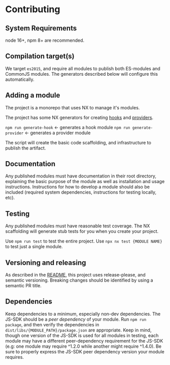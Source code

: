 # Contributing

## System Requirements

node 16+, npm 8+ are recommended.

## Compilation target(s)

We target `es2015`, and require all modules to publish both ES-modules and CommonJS modules. The generators described below will configure this automatically.

## Adding a module

The project is a monorepo that uses NX to manage it's modules.

The project has some NX generators for creating [hooks](https://docs.openfeature.dev/docs/reference/concepts/hooks) and [providers](https://docs.openfeature.dev/docs/reference/concepts/provider).

`npm run generate-hook` <- generates a hook module
`npm run generate-provider` <- generates a provider module

The script will create the basic code scaffolding, and infrastructure to publish the artifact.

## Documentation

Any published modules must have documentation in their root directory, explaining the basic purpose of the module as well as installation and usage instructions.
Instructions for how to develop a module should also be included (required system dependencies, instructions for testing locally, etc).

## Testing

Any published modules must have reasonable test coverage.
The NX scaffolding will generate stub tests for you when you create your project.

Use `npm run test` to test the entire project.
Use `npx nx test {MODULE NAME}` to test just a single module.

## Versioning and releasing

As described in the [README](./README.md), this project uses release-please, and semantic versioning.
Breaking changes should be identified by using a semantic PR title.

## Dependencies

Keep dependencies to a minimum, especially non-dev dependencies.
The JS-SDK should be a _peer dependency_ of your module.
Run `npm run package`, and then verify the dependencies in `dist/libs/{MODULE_PATH}/package.json` are appropriate.
Keep in mind, though one version of the JS-SDK is used for all modules in testing, each module may have a different peer-dependency requirement for the JS-SDK (e.g: one module may require ^1.2.0 while another might require ^1.4.0).
Be sure to properly express the JS-SDK peer dependency version your module requires.